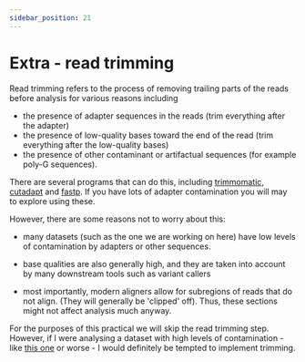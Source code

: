 ```yaml
---
sidebar_position: 21
---
```


# Extra - read trimming

Read trimming refers to the process of removing trailing parts of the reads before analysis for various reasons including

- the presence of adapter sequences in the reads (trim everything after the adapter)
- the presence of low-quality bases toward the end of the read (trim everything after the low-quality bases)
- the presence of other contaminant or artifactual sequences (for example poly-G sequences).

There are several programs that can do this, including
[trimmomatic](http://www.usadellab.org/cms/?page=trimmomatic),
[cutadapt](https://cutadapt.readthedocs.io/en/stable/) and
[fastp](https://github.com/OpenGene/fastp). If you have lots of adapter contamination you will may
to explore using these.

However, there are some reasons not to worry about this:

- many datasets (such as the one we are working on here) have low levels of contamination by
  adapters or other sequences.
  
- base qualities are also generally high, and they are taken into account by many downstream tools
  such as variant callers

- most importantly, modern aligners allow for subregions of reads that do not align. (They will
  generally be 'clipped' off). Thus, these sections might not affect analysis much anyway.
  
For the purposes of this practical we will skip the read trimming step. However, if I were
analysing a dataset with high levels of contamination - like [this
one](https://www.well.ox.ac.uk/~gav/projects/oxford_statgen_summer_school/sequence_data_analysis/fastqc_examples/human/HV31-illumina_novaseq_2_fastqc.html) or worse - I would definitely be tempted to implement trimming.

